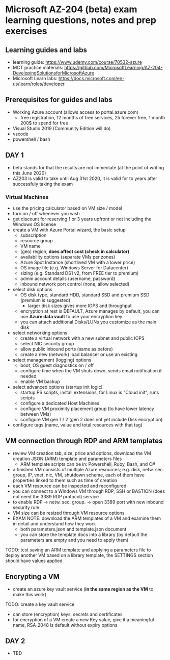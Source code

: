 # Microsoft AZ-204 (beta) exam learning questions, notes and prep exercises

## Learning guides and labs

- learning guide: <https://www.udemy.com/course/70532-azure>
- MCT practice materials: <https://github.com/MicrosoftLearning/AZ-204-DevelopingSolutionsforMicrosoftAzure>
- Microsoft Learn labs: <https://docs.microsoft.com/en-us/learn/roles/developer>

## Prerequisites for guides and labs

- Working Azure account (allows access to portal.azure.com)
    - free registration, 12 months of free services, 25 forever free, 1 month 200$ to spend for free
- Visual Studio 2019 (Community Edition will do)
- vscode
- powershell / bash

## DAY 1

- beta stands for that the results are not immediate (at the point of writing this June 2020)
- AZ203 is valid to take until Aug 31st 2020, it is valid for to years after successfuly taking the exam

### Virtual Machines

- use the pricing calculator based on VM size / model
- turn on / off whenever you wish
- get discount for reserving 1 or 3 years upfront or not including the Windows OS license
- create a VM with Azure Portal wizard, the basic setup
    - subscription
    - resource group
    - VM name
    - (geo) region, **does affect cost (check in calculator)**
    - availability options (separate VMs per zones)
    - Azure Spot Instance (shortlived VM with a lower price)
    - OS image file (e.g. Windows Server for Datacenter)
    - sizing (e.g. Standard DS1 v2, from FREE tier to premium)
    - admin account details (username, password)
    - inbound network port control (none, allow selected)
- select disk options
    - OS disk type, standard HDD, standard SSD and premium SSD (premium is suggested)
        - larger disk sizes gives more IOPS and throughput
    - encryption at rest is DEFAULT, Azure manages by default, you can use __Azure data vault__ to use your encryption key
    - you can attach additional Disks/LUNs you customize as the main disk
- select networking options
    - create a virtual network with a new subnet and public IOPS
    - select NIC security group
    - allow public inbound ports (same as before)
    - create a new (network) load balancer or use an existing
- select management (logging) options
    - boot, OS guest diagnostics on / off
    - configure time when the VM shuts down, sends email notification if needed
    - enable VM backup
- select advanced options (startup init logic)
    - startup PS scripts, install extensions, for Linux is "Cloud init", runs scripts
    - configure a dedicated Host Machines
    - configure VM proximity placement group (to have lower latency between VMs)
    - configure VM gen 1 / 2 (gen 2 does not yet include Disk encryption)
- configure tags (name, value and total resources with that tag)

## VM connection through RDP and ARM templates

- review VM creation tab, size, price and options, download the VM creation JSON (ARM) template and parameters files
    - ARM template scripts can be in: Powershell, Ruby, Bash, and C#
- a finished VM consists of multiple Azure resources; e.g. disk, netw. sec. group, IP, vnet, nic, VM, shutdown scheme, each of them have properties linked to them such as time of creation
- each VM resource can be inspected and reconfigured
- you can connect to a Windows VM through RDP, SSH or BASTION (does not need the 3389 RDP protocol) service
- to enable RDP -> netw. sec. group. -> open 3389 port with new inbound security rule
- VM size can be resized through VM resource options
- EXAM NOTE: download the ARM templates of a VM and examine them in detail and understand how they work
    - both parameters.json and template.json document
    - you can store the template docs into a library (by default the parameters are empty and you need to apply them)

TODO: test saving an ARM template and applying a parameters file to deploy another VM based on a library template, the SETTINGS section should have values applied

## Encrypting a VM

- create an azure key vault service (**in the same region as the VM** to make this work)

TODO: create a key vault service

- can store (encryption) keys, secrets and certificates
- for encryption of a VM create a new Key value, give it a meaningful name, RSA-2048 is default without expiry options


## DAY 2

- TBD
